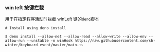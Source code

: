 ### win left 按键拦截

用于在指定程序活动时拦截 winLeft 键的`deno`脚本

```
# Install using deno install

$ deno install --allow-net --allow-read --allow-write --allow-env --allow-run --unstable -n winHook https://raw.githubusercontent.com/sh-winter/keyboard-event/master/main.ts
```